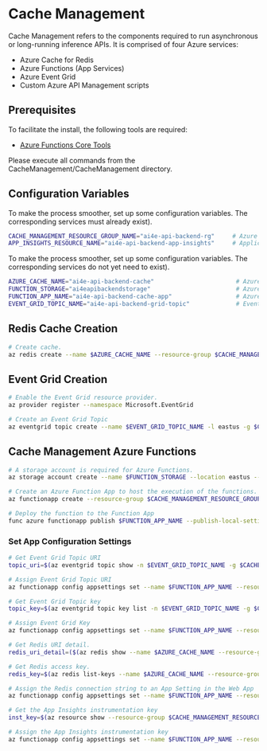 # Cache Management
Cache Management refers to the components required to run asynchronous or long-running inference APIs.  It is comprised of four Azure services:
- Azure Cache for Redis
- Azure Functions (App Services)
- Azure Event Grid
- Custom Azure API Management scripts

## Prerequisites
To facilitate the install, the following tools are required:
- [Azure Functions Core Tools](https://docs.microsoft.com/en-us/azure/azure-functions/functions-run-local#v2)

Please execute all commands from the CacheManagement/CacheManagement directory.

## Configuration Variables
To make the process smoother, set up some configuration variables.  The corresponding services must already exist).
```bash
CACHE_MANAGEMENT_RESOURCE_GROUP_NAME="ai4e-api-backend-rg"     # Azure Resource Group
APP_INSIGHTS_RESOURCE_NAME="ai4e-api-backend-app-insights"     # Application Services name
```

To make the process smoother, set up some configuration variables.  The corresponding services do not yet need to exist).
```bash
AZURE_CACHE_NAME="ai4e-api-backend-cache"                       # Azure Cache Name 
FUNCTION_STORAGE="ai4eapibackendstorage"                        # Azure Function Storage
FUNCTION_APP_NAME="ai4e-api-backend-cache-app"                  # Azure Function App Name
EVENT_GRID_TOPIC_NAME="ai4e-api-backend-grid-topic"             # Event Grid topic name
```

## Redis Cache Creation
```bash
# Create cache.
az redis create --name $AZURE_CACHE_NAME --resource-group $CACHE_MANAGEMENT_RESOURCE_GROUP_NAME --location eastus --vm-size C0 --sku Basic --query [hostName,sslPort] --output tsv
```

## Event Grid Creation
```bash
# Enable the Event Grid resource provider.
az provider register --namespace Microsoft.EventGrid

# Create an Event Grid Topic
az eventgrid topic create --name $EVENT_GRID_TOPIC_NAME -l eastus -g $CACHE_MANAGEMENT_RESOURCE_GROUP_NAME
```

## Cache Management Azure Functions
```bash
# A storage account is required for Azure Functions.
az storage account create --name $FUNCTION_STORAGE --location eastus --resource-group $CACHE_MANAGEMENT_RESOURCE_GROUP_NAME --sku Standard_LRS

# Create an Azure Function App to host the execution of the functions.
az functionapp create --resource-group $CACHE_MANAGEMENT_RESOURCE_GROUP_NAME --consumption-plan-location eastus --os-type Windows --name $FUNCTION_APP_NAME --storage-account  $FUNCTION_STORAGE --runtime dotnet

# Deploy the function to the Function App
func azure functionapp publish $FUNCTION_APP_NAME --publish-local-settings
```

### Set App Configuration Settings
```bash
# Get Event Grid Topic URI
topic_uri=$(az eventgrid topic show -n $EVENT_GRID_TOPIC_NAME -g $CACHE_MANAGEMENT_RESOURCE_GROUP_NAME --query endpoint --output tsv)

# Assign Event Grid Topic URI
az functionapp config appsettings set --name $FUNCTION_APP_NAME --resource-group $CACHE_MANAGEMENT_RESOURCE_GROUP_NAME --settings "EVENT_GRID_TOPIC_URI=${topic_uri}"

# Get Event Grid Topic key
topic_key=$(az eventgrid topic key list -n $EVENT_GRID_TOPIC_NAME -g $CACHE_MANAGEMENT_RESOURCE_GROUP_NAME --query key1 --output tsv)

# Assign Event Grid Key
az functionapp config appsettings set --name $FUNCTION_APP_NAME --resource-group $CACHE_MANAGEMENT_RESOURCE_GROUP_NAME --settings "EVENT_GRID_KEY=${topic_key}"

# Get Redis URI detail.
redis_uri_detail=($(az redis show --name $AZURE_CACHE_NAME --resource-group $CACHE_MANAGEMENT_RESOURCE_GROUP_NAME --query [hostName,sslPort] --output tsv))

# Get Redis access key.
redis_key=$(az redis list-keys --name $AZURE_CACHE_NAME --resource-group $CACHE_MANAGEMENT_RESOURCE_GROUP_NAME --query primaryKey --output tsv)

# Assign the Redis connection string to an App Setting in the Web App
az functionapp config appsettings set --name $FUNCTION_APP_NAME --resource-group $CACHE_MANAGEMENT_RESOURCE_GROUP_NAME --settings "REDIS_CONNECTION_STRING=${redis_uri_detail[0]}:${redis_uri_detail[1]},password=$redis_key,ssl=True,abortConnect=False"

# Get the App Insights instrumentation key
inst_key=$(az resource show --resource-group $CACHE_MANAGEMENT_RESOURCE_GROUP_NAME --name $APP_INSIGHTS_RESOURCE_NAME --resource-type "Microsoft.Insights/components" --query "properties.InstrumentationKey")

# Assign the App Insights instrumentation key
az functionapp config appsettings set --name $FUNCTION_APP_NAME --resource-group $CACHE_MANAGEMENT_RESOURCE_GROUP_NAME --settings "APPINSIGHTS_INSTRUMENTATIONKEY=${inst_key}"
 ```